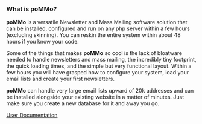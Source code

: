 ### What is poMMo?

**poMMo** is a versatile Newsletter and Mass Mailing software solution that can be installed, configured and run on any php server within a few hours (excluding skinning). You can reskin the entire system within about 48 hours if you know your code.

Some of the things that makes **poMMo** so cool is the lack of bloatware needed to handle newsletters and mass mailing, the incredibly tiny footprint, the quick loading times, and the simple but very functional layout. Within a few hours you will have grasped how to configure your system, load your email lists and create your first newsletters.

**poMMo** can handle very large email lists upward of 20k addresses and can be installed alongside your existing website in a matter of minutes. Just make sure you create a new database for it and away you go.

[User Documentation](docs/user/index.md)
